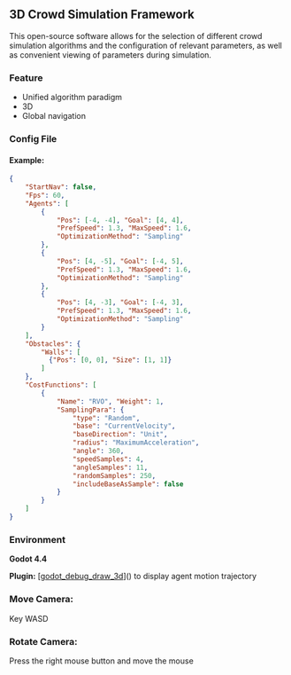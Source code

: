 ﻿## 3D Crowd Simulation Framework

This open-source software allows for the selection of different crowd simulation algorithms and the configuration of relevant parameters, 
as well as convenient viewing of parameters during simulation.

### Feature

* Unified algorithm paradigm 
* 3D
* Global navigation

### Config File

#### Example:

```json
{
    "StartNav": false,
    "Fps": 60,
    "Agents": [
        {
            "Pos": [-4, -4], "Goal": [4, 4], 
            "PrefSpeed": 1.3, "MaxSpeed": 1.6, 
            "OptimizationMethod": "Sampling"
        },
        {
            "Pos": [4, -5], "Goal": [-4, 5], 
            "PrefSpeed": 1.3, "MaxSpeed": 1.6, 
            "OptimizationMethod": "Sampling"
        },
        {
            "Pos": [4, -3], "Goal": [-4, 3], 
            "PrefSpeed": 1.3, "MaxSpeed": 1.6, 
            "OptimizationMethod": "Sampling"
        }
    ],
    "Obstacles": {
        "Walls": [
          {"Pos": [0, 0], "Size": [1, 1]}
        ]
    },
    "CostFunctions": [
        {
            "Name": "RVO", "Weight": 1,
            "SamplingPara": {
                "type": "Random",
                "base": "CurrentVelocity",
                "baseDirection": "Unit",
                "radius": "MaximumAcceleration",
                "angle": 360,
                "speedSamples": 4,
                "angleSamples": 11,
                "randomSamples": 250,
                "includeBaseAsSample": false
            }
        }
    ] 
}
```

### Environment

**Godot 4.4**

**Plugin:** [[godot_debug_draw_3d](https://github.com/DmitriySalnikov/godot_debug_draw_3d)]()  to display agent motion trajectory



### Move Camera:

Key WASD

### Rotate Camera:

Press the right mouse button and move the mouse